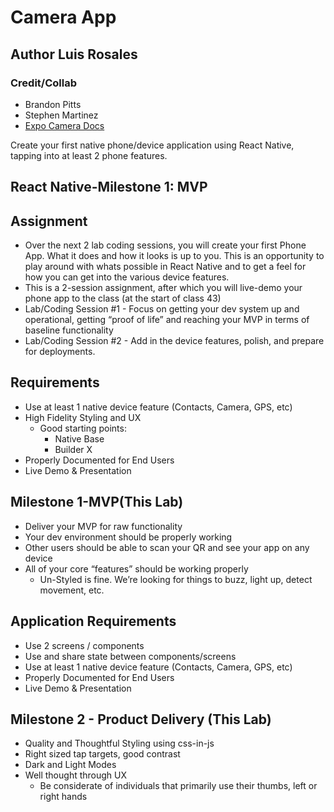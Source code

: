 # Camera App 

## Author Luis Rosales

### Credit/Collab

- Brandon Pitts
- Stephen Martinez
- [Expo Camera Docs](https://docs.expo.dev/versions/v47.0.0/sdk/camera/)

Create your first native phone/device application using React Native, tapping into at least 2 phone features.

## React Native-Milestone 1: MVP

## Assignment

- Over the next 2 lab coding sessions, you will create your first Phone App. What it does and how it looks is up to you. This is an opportunity to play around with whats possible in React Native and to get a feel for how you can get into the various device features.
- This is a 2-session assignment, after which you will live-demo your phone app to the class (at the start of class 43)
- Lab/Coding Session #1 - Focus on getting your dev system up and operational, getting “proof of life” and reaching your MVP in terms of baseline functionality
- Lab/Coding Session #2 - Add in the device features, polish, and prepare for deployments.

## Requirements

- Use at least 1 native device feature (Contacts, Camera, GPS, etc)
- High Fidelity Styling and UX
  - Good starting points:
    - Native Base
    - Builder X
- Properly Documented for End Users
- Live Demo & Presentation

## Milestone 1-MVP(This Lab)

- Deliver your MVP for raw functionality
- Your dev environment should be properly working
- Other users should be able to scan your QR and see your app on any device
- All of your core “features” should be working properly
  - Un-Styled is fine. We’re looking for things to buzz, light up, detect movement, etc.

## Application Requirements

- Use 2 screens / components
- Use and share state between components/screens
- Use at least 1 native device feature (Contacts, Camera, GPS, etc)
- Properly Documented for End Users
- Live Demo & Presentation

## Milestone 2 - Product Delivery (This Lab)

- Quality and Thoughtful Styling using css-in-js
- Right sized tap targets, good contrast
- Dark and Light Modes
- Well thought through UX
  - Be considerate of individuals that primarily use their thumbs, left or right hands
